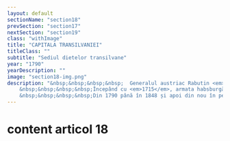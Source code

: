 ```yaml
---
layout: default
sectionName: "section18"
prevSection: "section17"
nextSection: "section19"
class: "withImage"
title: "CAPITALA TRANSILVANIEI"
titleClass: ""
subtitle: "Sediul dietelor transilvane"
year: "1790"
yearDescription: ""
image: "section18-img.png"
description: "&nbsp;&nbsp;&nbsp;&nbsp;	Generalul austriac Rabutin <em>distruge în 1704 zidurile Clujului,</em> pentru ca orașul să își piardă semnificația militară.</br>
	&nbsp;&nbsp;&nbsp;&nbsp;Începând cu <em>1715</em>, armata habsburgă începe construirea fortificației <em>Vauban Cetățuia</em>, prima fortificație de acest fel din Transilvania.</br>
	&nbsp;&nbsp;&nbsp;&nbsp;Din 1790 până în 1848 și apoi din nou în perioada 1861 - 1867, Clujul a fost <em>capitala Marelui Principat al Transilvaniei</em> în cadrul imperiului austriac, fiind totodată și sediul dietelor transilvane."
---
```


# content articol 18
